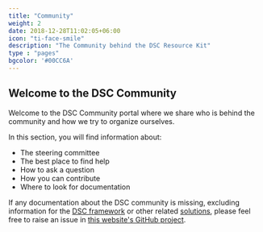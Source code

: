 ```yaml
---
title: "Community"
weight: 2
date: 2018-12-28T11:02:05+06:00
icon: "ti-face-smile"
description: "The Community behind the DSC Resource Kit"
type : "pages"
bgcolor: '#00CC6A'
---
```


## Welcome to the DSC Community

Welcome to the DSC Community portal where we share who is behind the community and how we try to organize ourselves.

In this section, you will find information about:

- The steering committee
- The best place to find help
- How to ask a question
- How you can contribute
- Where to look for documentation

If any documentation about the DSC community is missing, excluding information for the
[DSC framework](https://docs.microsoft.com/en-us/powershell/dsc/overview/overview) or
other related [solutions](https://docs.microsoft.com/en-us/azure/governance/policy/concepts/guest-configuration),
please feel free to raise an issue in [this website's GitHub project](https://github.com/dsccommunity/dsccommunity.org/issues).
